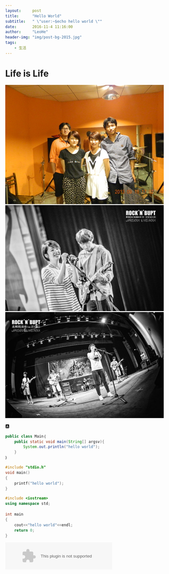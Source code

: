 ```yaml
---
layout:     post
title:      "Hello World"
subtitle:   " \"user:~$echo hello world \""
date:       2016-11-4 11:16:00
author:     "LeoHe"
header-img: "img/post-bg-2015.jpg"
tags:
    - 生活
---
```



# Life is Life
![MXX](/img/about-bg.jpg)
![MXX1](/img/home-bg.jpg)
![MXX2](/img/tag-bg.jpg)



​:a:​


```java
public class Main｛
    public static void main(String[] argsv){
        System.out.println("hello world");
    }
｝
```


```cpp
#include "stdio.h"
void main()
{
    printf("hello world");
}
```

```cpp
#include <iostream>
using namespace std;

int main
{
    cout<<"hello world"<<endl;
    return 0;
}
```


<embed src="//music.163.com/style/swf/widget.swf?sid=31861269&type=2&auto=1&width=320&height=66" width="340" height="86"  allowNetworking="all"></embed>